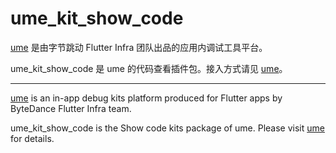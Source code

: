 # ume_kit_show_code

[ume](https://pub.dev/packages/ume) 是由字节跳动 Flutter Infra 团队出品的应用内调试工具平台。

ume_kit_show_code 是 ume 的代码查看插件包。接入方式请见 [ume](https://pub.dev/packages/ume)。

---

[ume](https://pub.dev/packages/ume) is an in-app debug kits platform produced for Flutter apps by ByteDance Flutter Infra team.

ume_kit_show_code is the Show code kits package of ume. Please visit [ume](https://pub.dev/packages/ume) for details.

